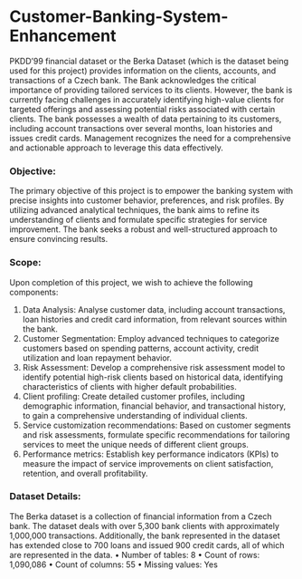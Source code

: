 # Customer-Banking-System-Enhancement

PKDD’99 financial dataset or the Berka Dataset (which is the dataset being used for this project)
provides information on the clients, accounts, and transactions of a Czech bank. The Bank
acknowledges the critical importance of providing tailored services to its clients. However, the
bank is currently facing challenges in accurately identifying high-value clients for targeted
offerings and assessing potential risks associated with certain clients. The bank possesses a
wealth of data pertaining to its customers, including account transactions over several months,
loan histories and issues credit cards. Management recognizes the need for a comprehensive and
actionable approach to leverage this data effectively.

### Objective:
The primary objective of this project is to empower the banking system with precise insights into
customer behavior, preferences, and risk profiles. By utilizing advanced analytical techniques,
the bank aims to refine its understanding of clients and formulate specific strategies for service
improvement. The bank seeks a robust and well-structured approach to ensure convincing
results.
### Scope:
Upon completion of this project, we wish to achieve the following components:
1. Data Analysis: Analyse customer data, including account transactions, loan histories and
credit card information, from relevant sources within the bank.
2. Customer Segmentation: Employ advanced techniques to categorize customers based on
spending patterns, account activity, credit utilization and loan repayment behavior.
3. Risk Assessment: Develop a comprehensive risk assessment model to identify potential
high-risk clients based on historical data, identifying characteristics of clients with higher
default probabilities.
4. Client profiling: Create detailed customer profiles, including demographic information,
financial behavior, and transactional history, to gain a comprehensive understanding of
individual clients.
5. Service customization recommendations: Based on customer segments and risk
assessments, formulate specific recommendations for tailoring services to meet the
unique needs of different client groups.
6. Performance metrics: Establish key performance indicators (KPIs) to measure the impact
of service improvements on client satisfaction, retention, and overall profitability.

### Dataset Details:
The Berka dataset is a collection of financial information from a Czech bank. The dataset deals
with over 5,300 bank clients with approximately 1,000,000 transactions. Additionally, the bank
represented in the dataset has extended close to 700 loans and issued 900 credit cards, all of
which are represented in the data.
• Number of tables: 8
• Count of rows: 1,090,086
• Count of columns: 55
• Missing values: Yes
